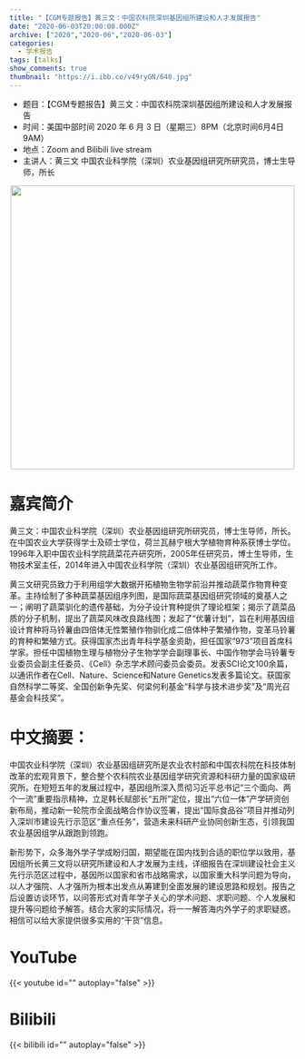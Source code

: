 ```yaml
---
title: "【CGM专题报告】黄三文：中国农科院深圳基因组所建设和人才发展报告"
date: "2020-06-03T20:00:00.000Z"
archive: ["2020","2020-06","2020-06-03"]
categories:
  - 学术报告
tags: [talks]
show_comments: true
thumbnail: "https://i.ibb.co/v49ryGN/640.jpg"
---
```


- 题目：【CGM专题报告】黄三文：中国农科院深圳基因组所建设和人才发展报告
- 时间：美国中部时间 2020 年 6 月 3 日（星期三）8PM（北京时间6月4日 9AM）
- 地点：Zoom and Bilibili live stream
- 主讲人：黄三文 中国农业科学院（深圳）农业基因组研究所研究员，博士生导师，所长


<div align="center">
<img src="https://i.ibb.co/v49ryGN/640.jpg" height=500>
</div>

# 嘉宾简介

黄三文：中国农业科学院（深圳）农业基因组研究所研究员，博士生导师，所长。在中国农业大学获得学士及硕士学位，荷兰瓦赫宁根大学植物育种系获博士学位。1996年入职中国农业科学院蔬菜花卉研究所，2005年任研究员，博士生导师，生物技术室主任，2014年进入中国农业科学院（深圳）农业基因组研究所工作。

黄三文研究员致力于利用组学大数据开拓植物生物学前沿并推动蔬菜作物育种变革。主持绘制了多种蔬菜基因组序列图，是国际蔬菜基因组研究领域的奠基人之一；阐明了蔬菜驯化的遗传基础，为分子设计育种提供了理论框架；揭示了蔬菜品质的分子机制，提出了蔬菜风味改良路线图；发起了“优薯计划”，旨在利用基因组设计育种将马铃薯由四倍体无性繁殖作物驯化成二倍体种子繁殖作物，变革马铃薯的育种和繁殖方式。获得国家杰出青年科学基金资助，担任国家“973”项目首席科学家。担任中国植物生理与植物分子生物学学会副理事长、中国作物学会马铃薯专业委员会副主任委员、《Cell》杂志学术顾问委员会委员。发表SCI论文100余篇，以通讯作者在Cell、Nature、Science和Nature Genetics发表多篇论文。获国家自然科学二等奖、全国创新争先奖、何梁何利基金“科学与技术进步奖”及“周光召基金会科技奖”。

# 中文摘要：

中国农业科学院（深圳）农业基因组研究所是农业农村部和中国农科院在科技体制改革的宏观背景下，整合整个农科院农业基因组学研究资源和科研力量的国家级研究所。在短短五年的发展过程中，基因组所深入贯彻习近平总书记“三个面向、两个一流”重要指示精神，立足韩长赋部长“五所”定位，提出“六位一体”产学研资创新布局，推动新一轮院市全面战略合作协议签署，提出“国际食品谷”项目并推动列入深圳市建设先行示范区“重点任务”，营造未来科研产业协同创新生态，引领我国农业基因组学从跟跑到领跑。

新形势下，众多海外学子学成盼归国，期望能在国内找到合适的职位学以致用，基因组所长黄三文将以研究所建设和人才发展为主线，详细报告在深圳建设社会主义先行示范区过程中，基因所以国家和省市战略需求，以国家重大科学问题为导向，以人才强院、人才强所为根本出发点从筹建到全面发展的建设思路和规划。报告之后设置访谈环节，以问答形式对青年学子关心的学术问题、求职问题、个人发展和提升等问题给予解答。结合大家的实际情况，将一一解答海内外学子的求职疑惑。相信可以给大家提供很多实用的“干货”信息。

# YouTube

{{< youtube id="" autoplay="false" >}}

# Bilibili

{{< bilibili id="" autoplay="false" >}}

